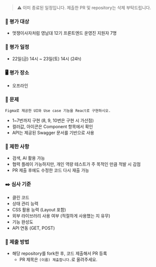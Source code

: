> ⚠️ 이미 종료된 일정입니다. 제출한 PR 및 repository는 삭제 부탁드립니다.

### 🧑 평가 대상
- 멋쟁이사자처럼 영남대 12기 프론트엔드 운영진 지원자 7명  
  
### 📆 평가 일정
- 22일(금) 14시 ~ 23일(토) 14시 (24h)

### 🖥️ 평가 장소
- 오프라인

### 📝 문제
```
Figma로 제공한 UI와 Use case 기능을 React로 구현하시오.
```
- 1~7번까지 구현 (8, 9, 10번은 구현 시 가산점)
- 컬러값, 아이콘은 Component 항목에서 확인
- API는 제공된 Swagger 문서를 기반으로 사용

### 🚫 제한 사항
- 검색, AI 활용 가능
- 협력 플레이 가능하지만, 개인 역량 테스트가 주 목적인 만큼 적발 시 감점
- PR 제출 후에도 수정한 코드 다시 재출 가능

### ✒️ 심사 기준
- 클린 코드
- 상태 관리 능력
- CSS 활용 능력 (Layout 포함)
- 외부 라이브러리 사용 여부 (적절하게 사용했는 지 유무)
- 기능 완성도
- API 연동 (GET, POST)

### 🚀 제출 방법
- 해당 repository를 fork한 후, 코드 제출해서 PR 등록
  - PR 제목은 `(이름) 제출합니다.`로 올려주세요.
